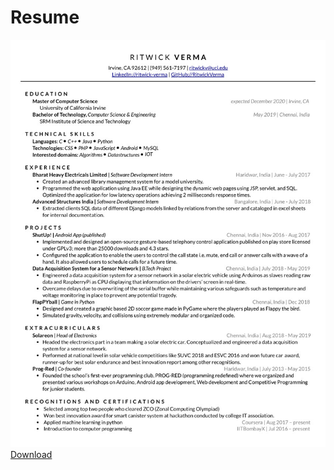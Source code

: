 # Resume
![resume](resume_ATS-letter.jpeg)
[Download](https://raw.github.com/RitwickVerma/Resume/master/resume_ATS-letter.pdf)